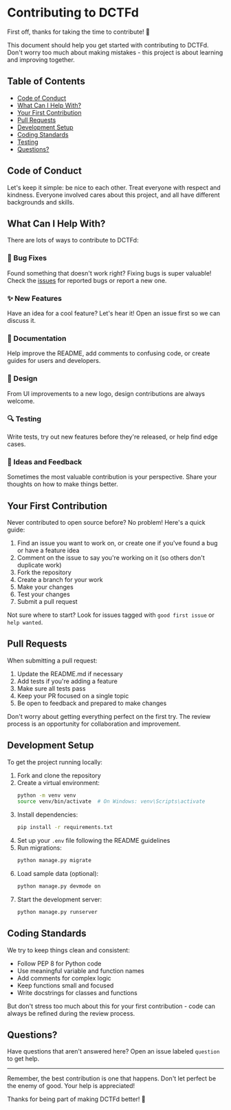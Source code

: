# Contributing to DCTFd

First off, thanks for taking the time to contribute! 🎉 

This document should help you get started with contributing to DCTFd. Don't worry too much about making mistakes - this project is about learning and improving together.

## Table of Contents
- [Code of Conduct](#code-of-conduct)
- [What Can I Help With?](#what-can-i-help-with)
- [Your First Contribution](#your-first-contribution)
- [Pull Requests](#pull-requests)
- [Development Setup](#development-setup)
- [Coding Standards](#coding-standards)
- [Testing](#testing)
- [Questions?](#questions)

## Code of Conduct

Let's keep it simple: be nice to each other. Treat everyone with respect and kindness. Everyone involved cares about this project, and all have different backgrounds and skills.

## What Can I Help With?

There are lots of ways to contribute to DCTFd:

### 🐛 Bug Fixes
Found something that doesn't work right? Fixing bugs is super valuable! Check the [issues](https://github.com/Sr1v47s4n/DCTFd/issues) for reported bugs or report a new one.

### ✨ New Features 
Have an idea for a cool feature? Let's hear it! Open an issue first so we can discuss it.

### 📝 Documentation
Help improve the README, add comments to confusing code, or create guides for users and developers.

### 🎨 Design
From UI improvements to a new logo, design contributions are always welcome.

### 🔍 Testing
Write tests, try out new features before they're released, or help find edge cases.

### 💭 Ideas and Feedback
Sometimes the most valuable contribution is your perspective. Share your thoughts on how to make things better.

## Your First Contribution

Never contributed to open source before? No problem! Here's a quick guide:

1. Find an issue you want to work on, or create one if you've found a bug or have a feature idea
2. Comment on the issue to say you're working on it (so others don't duplicate work)
3. Fork the repository
4. Create a branch for your work
5. Make your changes
6. Test your changes
7. Submit a pull request

Not sure where to start? Look for issues tagged with `good first issue` or `help wanted`.

## Pull Requests

When submitting a pull request:

1. Update the README.md if necessary
2. Add tests if you're adding a feature
3. Make sure all tests pass
4. Keep your PR focused on a single topic
5. Be open to feedback and prepared to make changes

Don't worry about getting everything perfect on the first try. The review process is an opportunity for collaboration and improvement.

## Development Setup

To get the project running locally:

1. Fork and clone the repository
2. Create a virtual environment:
   ```bash
   python -m venv venv
   source venv/bin/activate  # On Windows: venv\Scripts\activate
   ```
3. Install dependencies:
   ```bash
   pip install -r requirements.txt
   ```
4. Set up your `.env` file following the README guidelines
5. Run migrations:
   ```bash
   python manage.py migrate
   ```
6. Load sample data (optional):
   ```bash
   python manage.py devmode on
   ```
7. Start the development server:
   ```bash
   python manage.py runserver
   ```

## Coding Standards

We try to keep things clean and consistent:

- Follow PEP 8 for Python code
- Use meaningful variable and function names
- Add comments for complex logic
- Keep functions small and focused
- Write docstrings for classes and functions

But don't stress too much about this for your first contribution - code can always be refined during the review process.

## Questions?

Have questions that aren't answered here? Open an issue labeled `question` to get help.

---

Remember, the best contribution is one that happens. Don't let perfect be the enemy of good. Your help is appreciated!

Thanks for being part of making DCTFd better! 🚀
